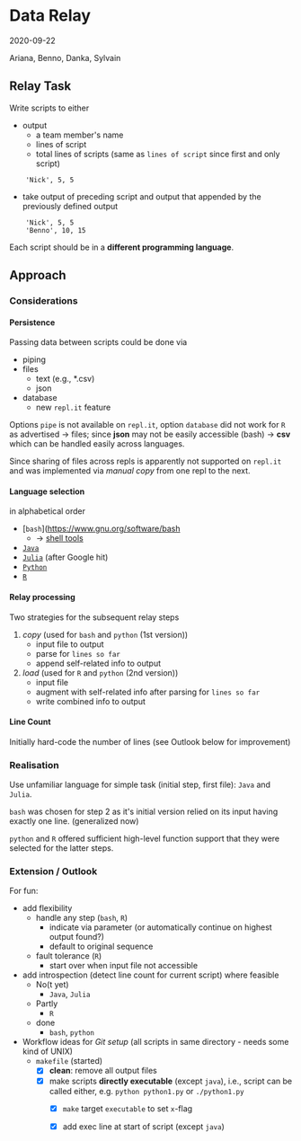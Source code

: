 # Data Relay
2020-09-22

Ariana, Benno, Danka, Sylvain

## Relay Task
Write scripts to either

- output 
    - a team member's name
    - lines of script
    - total lines of scripts (same as `lines of script` since first and only script)
```
    'Nick', 5, 5
```
- take output of preceding script and output that appended by the previously defined output
```
    'Nick', 5, 5
    'Benno', 10, 15
```

Each script should be in a **different programming language**. 

## Approach
### Considerations

#### Persistence

Passing data between scripts could be done via

- piping
- files
    - text (e.g., *.csv)
    - json
- database
    - new `repl.it` feature

Options `pipe` is not available on `repl.it`, option `database` did not work for `R` as advertised -> files; since **json** may not be easily accessible (bash) -> **csv** which can be handled easily across languages.

Since sharing of files across repls is apparently not supported on `repl.it` and was implemented via *manual copy* from one repl to the next.

#### Language selection
in alphabetical order
- [`bash`](https://www.gnu.org/software/bash
    - -> [shell tools](https://www.johndcook.com/blog/2019/08/30/cut-sort-awk/)
- [`Java`](https://www.java.com/)
- [`Julia`](https://julialang.org/) (after Google hit)
- [`Python`](https://www.python.org/)
- [`R`](https://www.r-project.org)

#### Relay processing

Two strategies for the subsequent relay steps 

1. *copy* (used for `bash` and `python` (1st version))
    - input file to output 
    - parse for `lines so far`
    - append self-related info to output
2. *load* (used for `R` and `python` (2nd version))
    - input file
    - augment with self-related info after parsing for `lines so far`
    - write combined info to output
    
#### Line Count
Initially hard-code the number of lines (see Outlook below for improvement)

### Realisation
Use unfamiliar language for simple task (initial step, first file): `Java` and `Julia`.

`bash` was chosen for step 2 as it's initial version relied on its input having exactly one line. (generalized now)

`python` and `R` offered sufficient high-level function support that they were selected for the latter steps.

### Extension / Outlook
For fun: 

- add flexibility
    - handle any step (`bash`, `R`)
        - indicate via parameter (or automatically continue on highest output found?)
        - default to original sequence
    - fault tolerance (`R`)
        - start over when input file not accessible
- add introspection (detect line count for current script) where feasible
    - No(t yet)
        - `Java`, `Julia`
    - Partly
        - `R`
    - done
        - `bash`, `python`
- Workflow ideas for *Git setup* (all scripts in same directory - needs some kind of UNIX)
    - `makefile` (started)
        - [x] **clean**: remove all output files
        - [x] make scripts **directly executable** (except `java`), i.e., script can be called either, e.g. `python python1.py` or `./python1.py`
            - [x] `make` target `executable` to set `x`-flag
            - [x] add exec line at start of script (except `java`)
        

